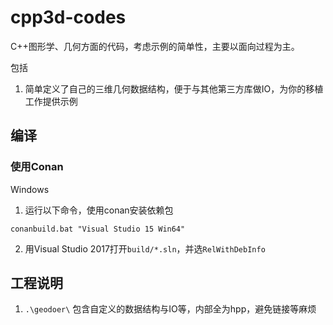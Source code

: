 # cpp3d-codes
C++图形学、几何方面的代码，考虑示例的简单性，主要以面向过程为主。

包括
1. 简单定义了自己的三维几何数据结构，便于与其他第三方库做IO，为你的移植工作提供示例

## 编译

### 使用Conan

Windows

1. 运行以下命令，使用conan安装依赖包

```
conanbuild.bat "Visual Studio 15 Win64"
```

2. 用Visual Studio 2017打开`build/*.sln`，并选`RelWithDebInfo`

## 工程说明

1. `.\geodoer\` 包含自定义的数据结构与IO等，内部全为hpp，避免链接等麻烦

